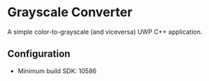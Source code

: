# Grayscale Converter
A simple color-to-grayscale (and viceversa) UWP C++ application.

## Configuration
- Minimum build SDK: 10586